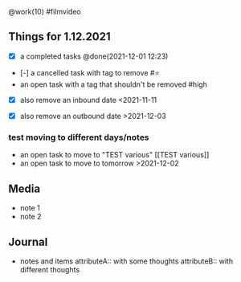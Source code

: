 @work(10) #filmvideo

## Things for 1.12.2021
* [x] a completed tasks @done(2021-12-01 12:23)
* [-] a cancelled task with tag to remove #⭐
* an open task with a tag that shouldn't be removed #high
* [x] also remove an inbound date <2021-11-11
* [x] also remove an outbound date >2021-12-03


### test moving to different days/notes
* an open task to move to "TEST various" [[TEST various]]
* an open task to move to tomorrow >2021-12-02

## Media
- note 1
- note 2


## Journal
- notes and items
attributeA:: with some thoughts
attributeB:: with different thoughts